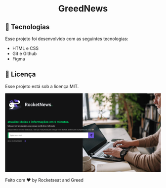 <h1 align="center"> GreedNews </h1>

## 🚀 Tecnologias

Esse projeto foi desenvolvido com as seguintes tecnologias:

- HTML e CSS
- Git e Github
- Figma

## :memo: Licença

Esse projeto está sob a licença MIT.

![GreedNews](./assets/preview.jpg)

Feito com ♥ by Rocketseat and Greed 
